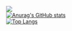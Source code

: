 <a href="https://hits.seeyoufarm.com"><img src="https://hits.seeyoufarm.com/api/count/incr/badge.svg?url=https%3A%2F%2Fgithub.com%2Fmingming715&count_bg=%2300C968&title_bg=%23555555&icon=&icon_color=%23FFFEFE&title=hits&edge_flat=false"/></a>
<br>
[![Anurag's GitHub stats](https://github-readme-stats.vercel.app/api?username=mingming715&theme=cobalt)](https://github.com/anuraghazra/github-readme-stats)
<br>
[![Top Langs](https://github-readme-stats.vercel.app/api/top-langs/?username=mingming715&layout=compact)](https://github.com/anuraghazra/github-readme-stats)
